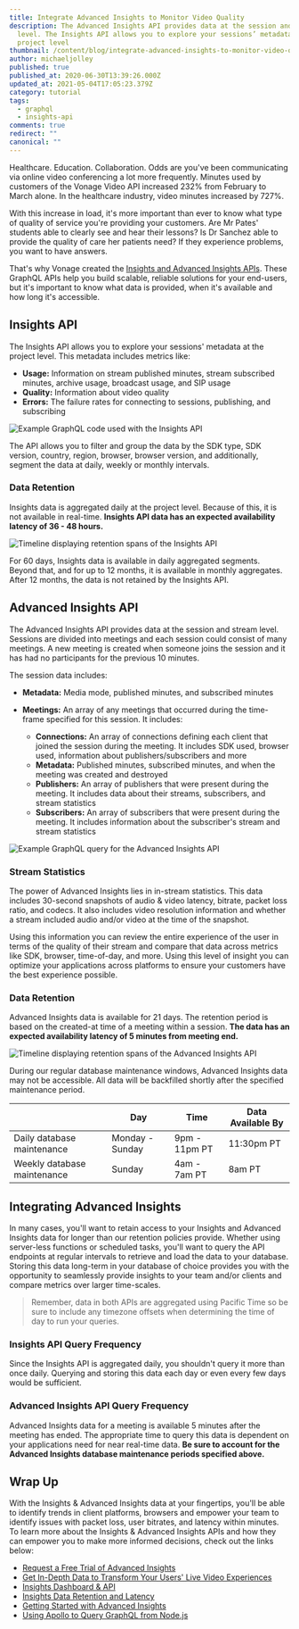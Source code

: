 ```yaml
---
title: Integrate Advanced Insights to Monitor Video Quality
description: The Advanced Insights API provides data at the session and stream
  level. The Insights API allows you to explore your sessions’ metadata at the
  project level
thumbnail: /content/blog/integrate-advanced-insights-to-monitor-video-quality/Social_Monitor-Video-Quality_1200x627.png
author: michaeljolley
published: true
published_at: 2020-06-30T13:39:26.000Z
updated_at: 2021-05-04T17:05:23.379Z
category: tutorial
tags:
  - graphql
  - insights-api
comments: true
redirect: ""
canonical: ""
---
```

Healthcare. Education. Collaboration. Odds are you've been communicating via online video conferencing a lot more frequently. Minutes used by customers of the Vonage Video API increased 232% from February to March alone. In the healthcare industry, video minutes increased by 727%.

With this increase in load, it's more important than ever to know what type of quality of service you're providing your customers. Are Mr Pates' students able to clearly see and hear their lessons? Is Dr Sanchez able to provide the quality of care her patients need? If they experience problems, you want to have answers.

That's why Vonage created the [Insights and Advanced Insights APIs](https://tokbox.com/developer/guides/insights/). These GraphQL APIs help you build scalable, reliable solutions for your end-users, but it's important to know what data is provided, when it's available and how long it's accessible.

## Insights API

The Insights API allows you to explore your sessions' metadata at the project level. This metadata includes metrics like:

* **Usage:** Information on stream published minutes, stream subscribed minutes, archive usage, broadcast usage, and SIP usage
* **Quality:** Information about video quality
* **Errors:** The failure rates for connecting to sessions, publishing, and subscribing

![Example GraphQL code used with the Insights API](/content/blog/integrate-advanced-insights-to-monitor-video-quality/insights-example.png "Example GraphQL code used with the Insights API")

The API allows you to filter and group the data by the SDK type, SDK version, country, region, browser, browser version, and additionally, segment the data at daily, weekly or monthly intervals.

### Data Retention

Insights data is aggregated daily at the project level. Because of this, it is not available in real-time. **Insights API data has an expected availability latency of 36 - 48 hours.**

![Timeline displaying retention spans of the Insights API](/content/blog/integrate-advanced-insights-to-monitor-video-quality/insights-retention.png "Timeline displaying retention spans of the Insights API")

For 60 days, Insights data is available in daily aggregated segments. Beyond that, and for up to 12 months, it is available in monthly aggregates. After 12 months, the data is not retained by the Insights API.

## Advanced Insights API

The Advanced Insights API provides data at the session and stream level. Sessions are divided into meetings and each session could consist of many meetings. A new meeting is created when someone joins the session and it has had no participants for the previous 10 minutes.

The session data includes:

* **Metadata:** Media mode, published minutes, and subscribed minutes
* **Meetings:** An array of any meetings that occurred during the time-frame specified for this session. It includes:

  * **Connections:** An array of connections defining each client that joined the session during the meeting. It includes SDK used, browser used, information about publishers/subscribers and more
  * **Metadata:** Published minutes, subscribed minutes, and when the meeting was created and destroyed
  * **Publishers:** An array of publishers that were present during the meeting. It includes data about their streams, subscribers, and stream statistics
  * **Subscribers:** An array of subscribers that were present during the meeting. It includes information about the subscriber's stream and stream statistics

![Example GraphQL query for the Advanced Insights API](/content/blog/integrate-advanced-insights-to-monitor-video-quality/adv-insights-example.png "Example GraphQL query for the Advanced Insights API")

### Stream Statistics

The power of Advanced Insights lies in in-stream statistics. This data includes 30-second snapshots of audio &amp; video latency, bitrate, packet loss ratio, and codecs. It also includes video resolution information and whether a stream included audio and/or video at the time of the snapshot.

Using this information you can review the entire experience of the user in terms of the quality of their stream and compare that data across metrics like SDK, browser, time-of-day, and more. Using this level of insight you can optimize your applications across platforms to ensure your customers have the best experience possible.

### Data Retention

Advanced Insights data is available for 21 days. The retention period is based on the created-at time of a meeting within a session. **The data has an expected availability latency of 5 minutes from meeting end.**

![Timeline displaying retention spans of the Advanced Insights API](/content/blog/integrate-advanced-insights-to-monitor-video-quality/adv-insights-retention.png "Timeline displaying retention spans of the Advanced Insights API")

During our regular database maintenance windows, Advanced Insights data may not be accessible. All data will be backfilled shortly after the specified maintenance period.

|                             | Day             | Time          | Data Available By |
| --------------------------- | --------------- | ------------- | ----------------- |
| Daily database maintenance  | Monday - Sunday | 9pm - 11pm PT | 11:30pm PT        |
| Weekly database maintenance | Sunday          | 4am - 7am PT  | 8am PT            |

## Integrating Advanced Insights

In many cases, you'll want to retain access to your Insights and Advanced Insights data for longer than our retention policies provide. Whether using server-less functions or scheduled tasks, you'll want to query the API endpoints at regular intervals to retrieve and load the data to your database. Storing this data long-term in your database of choice provides you with the opportunity to seamlessly provide insights to your team and/or clients and compare metrics over larger time-scales.

> Remember, data in both APIs are aggregated using Pacific Time so be sure to include any timezone offsets when determining the time of day to run your queries.

### Insights API Query Frequency

Since the Insights API is aggregated daily, you shouldn't query it more than once daily. Querying and storing this data each day or even every few days would be sufficient.

### Advanced Insights API Query Frequency

Advanced Insights data for a meeting is available 5 minutes after the meeting has ended. The appropriate time to query this data is dependent on your applications need for near real-time data. **Be sure to account for the Advanced Insights database maintenance periods specified above.**

## Wrap Up

With the Insights &amp; Advanced Insights data at your fingertips, you'll be able to identify trends in client platforms, browsers and empower your team to identify issues with packet loss, user bitrates, and latency within minutes. To learn more about the Insights &amp; Advanced Insights APIs and how they can empower you to make more informed decisions, check out the links below:

* [Request a Free Trial of Advanced Insights](https://www.vonage.com/communications-apis/campaigns/advanced-insights/)
* [Get In-Depth Data to Transform Your Users' Live Video Experiences](https://www.vonage.com/resources/articles/get-in-depth-data-to-transform-your-video-application-experience/)
* [Insights Dashboard &amp; API](https://tokbox.com/developer/guides/insights/)
* [Insights Data Retention and Latency](https://tokbox.com/developer/guides/insights/#data-retention-and-latency)
* [Getting Started with Advanced Insights](https://www.nexmo.com/blog/2020/04/07/getting-started-with-advanced-insights)
* [Using Apollo to Query GraphQL from Node.js ](https://www.nexmo.com/blog/2020/03/12/using-apollo-to-query-graphql-from-node-js-dr)